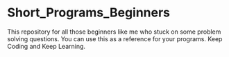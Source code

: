 # Short_Programs_Beginners

This repository for all those beginners like me who stuck on some problem solving questions. You can use this as a reference for your programs. Keep Coding and Keep Learning.
